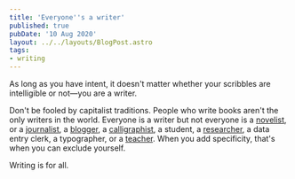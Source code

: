 ```yaml
---
title: 'Everyone''s a writer'
published: true
pubDate: '10 Aug 2020'
layout: ../../layouts/BlogPost.astro
tags:
- writing
---
```


As long as you have intent, it doesn't matter whether your scribbles are intelligible or not—you are a writer.

Don't be fooled by capitalist traditions. People who write books aren't the only writers in the world. Everyone is a writer but not everyone is a [novelist](https://en.wikipedia.org/wiki/Toni_Morrison), or a [journalist](https://www.glamour.com/story/8-black-women-journalists-on-reporting-police-brutality), a [blogger](http://www.blackbritishbloggers.com/), a [calligraphist](https://www.seblester.com/), a student, a [researcher](https://www.cam.ac.uk/bhmresearchers), a data entry clerk, a typographer, or a [teacher](https://www.bbc.co.uk/teach/teacher-support/what-its-like-to-be-a-black-teacher-in-the-uk-today/zhfxdp3). When you add specificity, that's when you can exclude yourself.

Writing is for all.